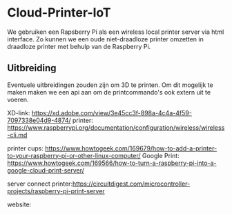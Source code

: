 # Cloud-Printer-IoT
We gebruiken een Rapsberry Pi als een wireless local printer server via html interface. Zo kunnen we een oude niet-draadloze printer omzetten in draadloze printer met behulp van de Raspberry Pi.  

## Uitbreiding
Eventuele uitbreidingen zouden zijn om 3D te printen. Om dit mogelijk te maken maken we een api aan om de printcommando's ook extern uit te voeren.

XD-link: https://xd.adobe.com/view/3e45cc3f-898a-4c4a-4f59-7097338e04d9-4874/
printer: https://www.raspberrypi.org/documentation/configuration/wireless/wireless-cli.md

printer cups: https://www.howtogeek.com/169679/how-to-add-a-printer-to-your-raspberry-pi-or-other-linux-computer/
Google Print: https://www.howtogeek.com/169566/how-to-turn-a-raspberry-pi-into-a-google-cloud-print-server/



server connect printer:https://circuitdigest.com/microcontroller-projects/raspberry-pi-print-server

website:
